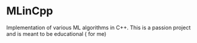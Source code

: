 # MLinCpp
Implementation of various ML algorithms in C++. This is a passion project and is meant to be educational ( for me)
